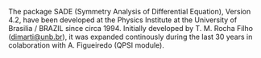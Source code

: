  The package SADE (Symmetry Analysis of Differential Equation), Version 4.2, have been developed at the Physics Institute at the University of Brasilia / BRAZIL since circa 1994.
Initially developed by T. M. Rocha Filho (dimarti@unb.br), it was expanded continously during the last 30 years
in colaboration with A. Figueiredo (QPSI module).
